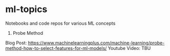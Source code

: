 # ml-topics
Notebooks and code repos for various ML concepts

1. Probe Method

Blog Post: https://www.machinelearningplus.com/machine-learning/probe-method-how-to-select-features-for-ml-models/
Youtube Video: TBU

